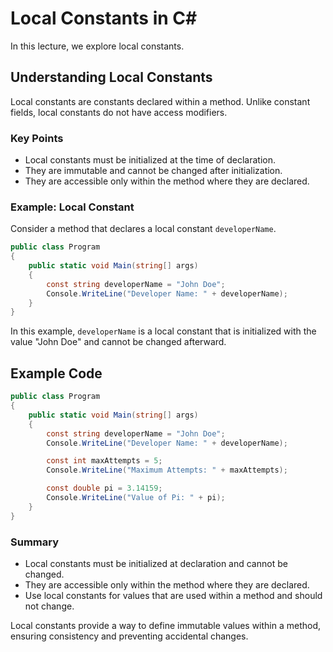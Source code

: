 
# Local Constants in C#

In this lecture, we explore local constants.

## Understanding Local Constants

Local constants are constants declared within a method. Unlike constant fields, local constants do not have access modifiers.

### Key Points

- Local constants must be initialized at the time of declaration.
- They are immutable and cannot be changed after initialization.
- They are accessible only within the method where they are declared.

### Example: Local Constant

Consider a method that declares a local constant `developerName`.

```csharp
public class Program
{
    public static void Main(string[] args)
    {
        const string developerName = "John Doe";
        Console.WriteLine("Developer Name: " + developerName);
    }
}
```

In this example, `developerName` is a local constant that is initialized with the value "John Doe" and cannot be changed afterward.

## Example Code

```csharp
public class Program
{
    public static void Main(string[] args)
    {
        const string developerName = "John Doe";
        Console.WriteLine("Developer Name: " + developerName);

        const int maxAttempts = 5;
        Console.WriteLine("Maximum Attempts: " + maxAttempts);

        const double pi = 3.14159;
        Console.WriteLine("Value of Pi: " + pi);
    }
}
```

### Summary

- Local constants must be initialized at declaration and cannot be changed.
- They are accessible only within the method where they are declared.
- Use local constants for values that are used within a method and should not change.

Local constants provide a way to define immutable values within a method, ensuring consistency and preventing accidental changes.
